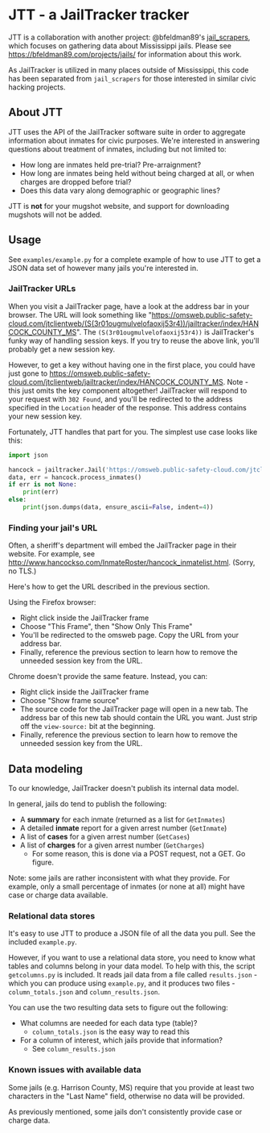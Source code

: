 # JTT - a JailTracker tracker

JTT is a collaboration with another project:
@bfeldman89's [jail_scrapers](https://github.com/bfeldman89/jail_scrapers),
which focuses on gathering data about Mississippi jails.
Please see https://bfeldman89.com/projects/jails/ for information about this work.

As JailTracker is utilized in many places outside of Mississippi,
this code has been separated from `jail_scrapers` for those interested in similar civic hacking projects.

## About JTT
JTT uses the API of the JailTracker software suite
in order to aggregate information about inmates for civic purposes.
We're interested in answering questions about treatment of inmates, including but not limited to:
* How long are inmates held pre-trial? Pre-arraignment?
* How long are inmates being held without being charged at all, or when charges are dropped before trial?
* Does this data vary along demographic or geographic lines?

JTT is **not** for your mugshot website, and support for downloading mugshots will not be added.

## Usage
See `examples/example.py` for a complete example of how to use JTT to get a JSON data set
of however many jails you're interested in.

### JailTracker URLs
When you visit a JailTracker page, have a look at the address bar in your browser.
The URL will look something like "https://omsweb.public-safety-cloud.com/jtclientweb/(S(3r01ougmulvelofaoxij53r4))/jailtracker/index/HANCOCK_COUNTY_MS".
The `(S(3r01ougmulvelofaoxij53r4))` is JailTracker's funky way of handling session keys.
If you try to reuse the above link, you'll probably get a new session key.

However, to get a key without having one in the first place, you could have just gone to
https://omsweb.public-safety-cloud.com/jtclientweb/jailtracker/index/HANCOCK_COUNTY_MS.
Note - this just omits the key component altogether!
JailTracker will respond to your request with `302 Found`,
and you'll be redirected to the address specified in the `Location` header of the response.
This address contains your new session key.

Fortunately, JTT handles that part for you.
The simplest use case looks like this:
```python
import json

hancock = jailtracker.Jail('https://omsweb.public-safety-cloud.com/jtclientweb/jailtracker/index/HANCOCK_COUNTY_MS')
data, err = hancock.process_inmates()
if err is not None:
    print(err)
else:
    print(json.dumps(data, ensure_ascii=False, indent=4))
```

### Finding your jail's URL
Often, a sheriff's department will embed the JailTracker page in their website.
For example, see http://www.hancockso.com/InmateRoster/hancock_inmatelist.html.
(Sorry, no TLS.)

Here's how to get the URL described in the previous section.

Using the Firefox browser:
* Right click inside the JailTracker frame
* Choose "This Frame", then "Show Only This Frame"
* You'll be redirected to the omsweb page. Copy the URL from your address bar.
* Finally, reference the previous section to learn how to remove the unneeded session key from the URL.

Chrome doesn't provide the same feature. Instead, you can:
* Right click inside the JailTracker frame
* Choose "Show frame source"
* The source code for the JailTracker page will open in a new tab. The address bar of this new tab should contain the URL you want. Just strip off the `view-source:` bit at the beginning.
* Finally, reference the previous section to learn how to remove the unneeded session key from the URL.

## Data modeling
To our knowledge, JailTracker doesn't publish its internal data model.

In general, jails do tend to publish the following:
* A **summary** for each inmate (returned as a list for `GetInmates`)
* A detailed **inmate** report for a given arrest number (`GetInmate`)
* A list of **cases** for a given arrest number (`GetCases`)
* A list of **charges** for a given arrest number (`GetCharges`)
    * For some reason, this is done via a POST request, not a GET. Go figure.

Note: some jails are rather inconsistent with what they provide.
For example, only a small percentage of inmates (or none at all)
might have case or charge data available.

### Relational data stores
It's easy to use JTT to produce a JSON file of all the data you pull.
See the included `example.py`.

However, if you want to use a relational data store,
you need to know what tables and columns belong in your data model.
To help with this, the script `getcolumns.py` is included.
It reads jail data from a file called `results.json` - which you can produce using `example.py`,
and it produces two files - `column_totals.json` and `column_results.json`.

You can use the two resulting data sets to figure out the following:
* What columns are needed for each data type (table)?
    * `column_totals.json` is the easy way to read this
* For a column of interest, which jails provide that information?
    * See `column_results.json`

### Known issues with available data
Some jails (e.g. Harrison County, MS) require that you provide at least two characters in the "Last Name" field, otherwise no data will be provided.

As previously mentioned, some jails don't consistently provide case or charge data.
